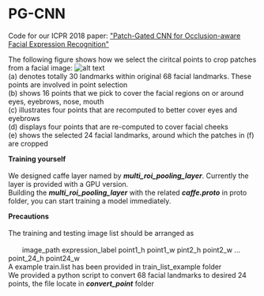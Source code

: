 # PG-CNN
Code for our ICPR 2018 paper: ["Patch-Gated CNN for Occlusion-aware Facial Expression Recognition"](http://vipl.ict.ac.cn/uploadfile/upload/2018092516364248.pdf)

The following figure shows how we select the ciritcal points to crop patches from a facial image:
![alt text](https://github.com/mysee1989/PG-CNN/blob/master/img/point.png)   
(a) denotes totally 30 landmarks within original 68 facial landmarks. These points are involved in point selection   
(b) shows 16 points that we pick to cover the facial regions on or around eyes, eyebrows, nose, mouth   
(c) illustrates four points that are recomputed to better cover eyes and eyebrows   
(d) displays four points that are re-computed to cover facial cheeks   
(e) shows the selected 24 facial landmarks, around which the patches in (f) are cropped   


**Training yourself**       
<br />We designed caffe layer named by ***multi_roi_pooling_layer***. Currently the layer is provided with a GPU version.   
Building the ***multi_roi_pooling_layer*** with the related ***caffe.proto*** in proto folder, you can start training a model immediately.

**Precautions**       
<br />The training and testing image list should be arranged as    
 <br />&emsp;&emsp;image_path  expression_label  point1_h  point1_w  pint2_h point2_w  ...   point_24_h  point24_w   
 A example train.list has been provided in train_list_example folder
 <br /> We provided a python script to convert 68 facial landmarks to desired 24 points, the file locate in ***convert_point*** folder
